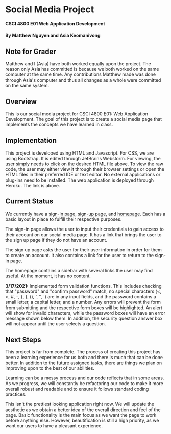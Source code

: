 # Social Media Project
#### CSCI 4800 E01 Web Application Development
#### By Matthew Nguyen and Asia Keomanivong

## Note for Grader

Matthew and I (Asia) have both worked equally upon the project. The reason only Asia has committed is because we both worked on the same computer at the same time. Any contributions Matthew made was done through Asia's computer and thus all changes as a whole were committed on the same system.

## Overview
This is our social media project for CSCI 4800 E01: Web Application Development. The goal of this project is to create a social media page that implements the concepts we have learned in class.

## Implementation
This project is developed using HTML and Javascript. For CSS, we are using Bootstrap. It is edited through JetBrains Webstorm. For viewing, the user simply needs to click on the desired HTML file above. To view the raw code, the user may either view it through their browser settings or open the HTML files in their preferred IDE or text editor. No external applications or plug-ins need to be installed. The web application is deployed through Heroku. The link is above.

## Current Status
We currently have a [sign-in page](signin.html), [sign-up page](signup.html), and [homepage](homepage.html). Each has a basic layout in place to fulfill their respective purposes.

The sign-in page allows the user to input their credentials to gain access to their account on our social media page. It has a link that brings the user to the sign up page if they do not have an account.

The sign up page asks the user for their user information in order for them to create an account. It also contains a link for the user to return to the sign-in page.

The homepage contains a sidebar with several links the user may find useful. At the moment, it has no content. <br/>

__3/17/2021:__ Implemented form validation functions. This includes checking that "password" and "confirm password" match, no special characters (<, >, #, -, {, }, (), ', ", \`) are in any input fields, and the password contains a small letter, a capital letter, and a number. Any errors will prevent the form from submitting and the respective form boxes will be highlighted. An alert will show for invalid characters, while the password boxes will have an error message shown below them. In addition, the security question answer box will not appear until the user selects a question.




## Next Steps

This project is far from complete. The process of creating this project has been a learning experience for us both and there is much that can be done better. In addition to the future assigned tasks, there are things we plan on improving upon to the best of our abilities.

Learning can be a messy process and our code reflects that in some areas. As we progress, we will constantly be refactoring our code to make it more overall robust and readable and to ensure it follows standard coding practices.

This isn't the prettiest looking application right now. We will update the aesthetic as we obtain a better idea of the overall direction and feel of the page. Basic functionality is the main focus as we want the page to work before anything else. However, beautification is still a high priority, as we want our users to have a pleasant experience.
